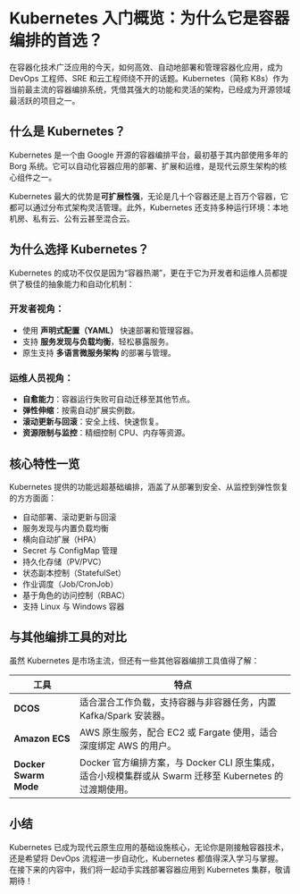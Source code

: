 # Kubernetes 入门概览：为什么它是容器编排的首选？

在容器化技术广泛应用的今天，如何高效、自动地部署和管理容器化应用，成为 DevOps 工程师、SRE 和云工程师绕不开的话题。Kubernetes（简称 K8s）作为当前最主流的容器编排系统，凭借其强大的功能和灵活的架构，已经成为开源领域最活跃的项目之一。

## 什么是 Kubernetes？

Kubernetes 是一个由 Google 开源的容器编排平台，最初基于其内部使用多年的 Borg 系统。它可以自动化容器应用的部署、扩展和运维，是现代云原生架构的核心组件之一。

Kubernetes 最大的优势是**可扩展性强**，无论是几十个容器还是上百万个容器，它都可以通过分布式架构灵活管理。此外，Kubernetes 还支持多种运行环境：本地机房、私有云、公有云甚至混合云。

## 为什么选择 Kubernetes？

Kubernetes 的成功不仅仅是因为“容器热潮”，更在于它为开发者和运维人员都提供了极佳的抽象能力和自动化机制：

### 开发者视角：

- 使用 **声明式配置（YAML）** 快速部署和管理容器。
- 支持 **服务发现与负载均衡**，轻松暴露服务。
- 原生支持 **多语言微服务架构** 的部署与管理。

### 运维人员视角：

- **自愈能力**：容器运行失败可自动迁移至其他节点。
- **弹性伸缩**：按需自动扩展实例数。
- **滚动更新与回滚**：安全上线、快速恢复。
- **资源限制与监控**：精细控制 CPU、内存等资源。

## 核心特性一览

Kubernetes 提供的功能远超基础编排，涵盖了从部署到安全、从监控到弹性恢复的方方面面：

- 自动部署、滚动更新与回滚
- 服务发现与内置负载均衡
- 横向自动扩展（HPA）
- Secret 与 ConfigMap 管理
- 持久化存储（PV/PVC）
- 状态副本控制（StatefulSet）
- 作业调度（Job/CronJob）
- 基于角色的访问控制（RBAC）
- 支持 Linux 与 Windows 容器

## 与其他编排工具的对比

虽然 Kubernetes 是市场主流，但还有一些其他容器编排工具值得了解：

| 工具                  | 特点                                                                                                   |
| --------------------- | ------------------------------------------------------------------------------------------------------ |
| **DCOS**              | 适合混合工作负载，支持容器与非容器任务，内置 Kafka/Spark 安装器。                                      |
| **Amazon ECS**        | AWS 原生服务，配合 EC2 或 Fargate 使用，适合深度绑定 AWS 的用户。                                      |
| **Docker Swarm Mode** | Docker 官方编排方案，与 Docker CLI 原生集成，适合小规模集群或从 Swarm 迁移至 Kubernetes 的过渡期使用。 |

## 小结

Kubernetes 已成为现代云原生应用的基础设施核心，无论你是刚接触容器技术，还是希望将 DevOps 流程进一步自动化，Kubernetes 都值得深入学习与掌握。在接下来的内容中，我们将一起动手实践部署容器应用到 Kubernetes 集群，敬请期待！
